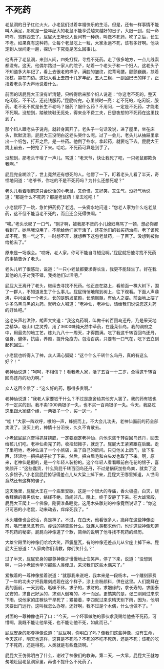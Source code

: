 # 不死药
老鼠洞的日子红红火火，小老鼠们过着幸福快乐的生活。但是，还有一样事情不能叫人满足，那就是一些年纪大的老鼠不能享受越来越好的日子，大限一到，就一命呜呼，驾鹤西去了。屁屁大王听说人世间有一种药，叫做不死药，吃了之后，长生不老。如果真有这种药，让每个老鼠吃上一粒，大家永远不死，该有多好啊。他决定到人世间走一趟，探访一下究竟是怎么回事儿。

他离开了老鼠洞，来到人间，四处打探，寻找不死药。走了很多地方，一点儿线索都没有。这天，他偶尔路过一家人的院子，站着一个老头子和一个妇人。这老头子不知道多大年纪了，看上去很老的样子，满脸的皱纹，驼背弯腰，颤颤巍巍，扶着拐杖，靠在门边。这妇人看上去四十几岁年纪，五大三粗，一副凶巴巴的样子，正指着老头子大声地说着什么。

前面的话屁屁大王没有听清楚，只听得后来那个妇人说道：“你这老不死的，整天吃闲饭，不干活，还花钱服药。”屁屁听完，心里顿时一亮：老不死的，吃闲饭，服药。老不死不就是长生不老吗？服药？服什么药？不用问，一定是不死药，才能老不死啊。没想到，踏破铁鞋无觅处，得来全不费工夫，日思夜想的不死药在这里找到了。

那个妇人跟老头子说完，就转身离开了。老头子一句话没说，进了屋里，坐在床头，默默流泪。屁屁大王没明白这老头哭什么呢。过了一会儿，老头儿从抽屉里拿出一个纸包，打开之后，是一些药。他倒了些水，拿起药，就要吃下去。屁屁大王跳上前去，一把抢了下来。哈哈，不死药可算是到手了。

没想到，那老头干嚎了一声儿，骂道：“老天爷，快让我死了吧，一只老鼠都欺负我啊。”

屁屁完全糊涂了，世上竟然还有想死的人。他愣了一下，盯着老头儿看了半天，奇怪地问道：“老爷爷，你吃的不是不死药吗？为什么还想死呢？”

老头儿看着眼前这只会说话的小老鼠，又奇怪，又好笑，又生气，没好气地说道：“那是什么不死药？那是老鼠药！拿去吃吧！”

小老鼠吓了一跳，急忙把药扔了老远。一头雾水地问道：”您老人家为什么吃老鼠药，这不但不能当老不死的，而且还会死得快啊。“

“唉。”老头长叹了一口气，“刚才啊，被我那不贤的小儿媳妇痛骂了一顿，想必你都看到了。她骂我没用了，不能给他们家干活了，还花他们的钱买药治病，老了该死却不死。我一气之下，一时想不开，就想吞下这包老鼠药，一了百了。没想到被你给抢去了。”

原来是一场误会。“哎呀，老人家，你可不能自寻短见啊。”屁屁就把他寻找不死药的事情告诉了老头。

老头儿听了很感动，说道：“一只小老鼠都要求得长生，我更不能轻生了。好在我其他的儿子对我不错，我找他们过活吧。”

屁屁大王离开了老头，继续去寻找不死药。他正走在路上，看前面一棵大树下，围了一群人，不知道发生了什么事儿。屁屁悄悄地爬到树上，往下观看。下面人声鼎沸，中间坐着一个老头，长的是鹤发童颜，长须飘飘，有仙人之姿。前面地上摆了许多乌黑乌黑的丸药。就听众人喊道：“老神仙，老神仙，请给我们说说您这丸药的好处吧。”

这老头声若洪钟，朗声大笑道：“我这丸药啊，叫做千转百回鸟还丹，乃是采天地之精华，吸山川之灵秀，用了3600味纯天然中草药，在蓬莱仙岛，我的洞府之中，用最先的地工艺，炼九九八十一周天，才得圆满。吃了我这千转百回鸟还丹，强身，健体，抗癌，养颜，提升免疫力。包治百病，只要有一口气在，吃下去立刻起死回生。“

小老鼠也听得入了神，众人满心狐疑：“这个什么千转什么鸟丹，真的有这么好？！“

老神仙说道：“呵呵，不相信？！看我老人家，活了五百一十二岁，全得这千转百回鸟还丹的功力啊。”

众人这回全信了：“这么好的药，那得多贵啊。”

老神仙说道：“我老人家要钱干什么？不过是施舍给其他穷人罢了。我的药有钱也不一定买的到。我不卖1000两银子一丸，也不买一百两银子一丸。今天，我路过这里跟大家结个缘，一两银子一个，买一送一。“

“哇！”大家一阵欢呼，嗷的一声，蜂拥而上，不大会儿功夫，老神仙面前的药全部卖没了。没买上的，神情十分沮丧，久久不肯散去。

小老鼠屁屁兴奋得抓耳挠腮，一定要跟定老神仙，向他求些千转百回鸟还丹，回去给孩儿们吃。老神仙卖完了药，收拾起摊子，就走了。屁屁大王紧紧跟在后面。走了里吧地，老神仙进了一个小旅店，进了自己的房间。只见他关上房门，放下东西，轻轻地一把把胡子扯了下来。然后，把白眉毛和白头发也取了下来。啊，原来，老神仙是假的，是一个年轻人装扮的。这个年轻人看看眼前白花花的银子，喜笑颜开：“这些蠢货，什么狗屁千转百回鸟还丹，不过是锅灰加些鸟粪，就卖了这么多银子。”小老鼠屁屁惊讶得差点儿从大梁上掉下来，屁屁大王哪里知道，人世间竟然还有这样的骗子。

这天晚里，屁屁大王在一个庙里安歇。这是一个很大的寺庙，香火极盛。白天，烧香拜佛的善男信女，络绎不绝，热闹非凡。晚上，终于安静了下来。在大雄宝殿，屁屁大王爬上一个佛像，刚要准备睡觉。这用木头雕刻的神像竟然说话了：”你这只可恶的小老鼠，动来动去，痒痒死我了。“

木头雕像也会说话，真是神了。不过，在白天，他看很多人，跪拜在这些神像面前，嘴巴里念念有词，虔诚的祷告些什么。就连人类都求他们，也许这些神像知道不死药的秘密。屁屁向神像道了个歉，简单的说明了他寻找不死药的经历。

大雄宝殿里的神像们哈哈大笑，声震屋瓦，有的神像还差点儿从宝座上掉下来。屁屁大王怒道：“人家向你们请教，你们笑什么？”

过了半天，屁屁安身的那尊神像才慢慢地止住笑声，停了下来，说道：“没想到啊，一只小老鼠也学习那些人类傻瓜，来求我们这些木偶来了。”

紧挨着的一尊神像接着说道：“就那我来说吧，我本来是一段杨木，一个雕刻家费了一年的功夫才把我雕刻成现在这个样子，涂上金粉颜料，供在这里。人们跪拜在我的面前，一天到晚，聒噪不休，求子的，求财的，求姻缘的，求长寿的，求国泰民安的，求自己好运的，求别人倒霉的，不一而足。更搞笑的是，张三刚刚过来求下雨，说他家的庄稼快干旱死了；紧接着，李四就过来求晴天别下雨，因为，他明天要出门远行。这叫我怎么办呀，还好啊，我不过是个木偶，什么也做不了。“

对面的一尊神像也开了口：“今天，一个坏事做绝的家伙求我赐给他些不死药，可惜啊，我既不能让他早死，也不能让他不死，如此而已。”

屁屁安身的那尊神像说道：”屁屁啊，你明白了吗？像我们这些神像，没有生命，今天这样，明天也这样，这算是不死吗？不死的不吃不死药，还是不死；该死的吃了不死药，还是得死。人类就是有些蠢货啊。“

屁屁大王仿佛明白了什么，谢过了神像们的教诲。第二天，一大早，屁屁大王就匆匆地赶回老鼠洞家里，再也不提什么不死药了。
